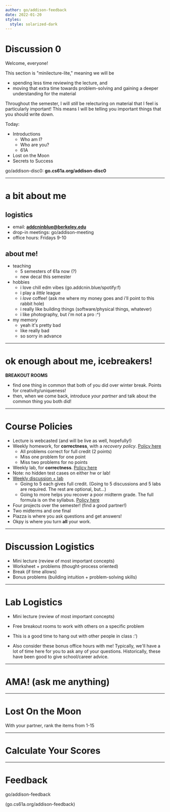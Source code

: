 ```yaml
---
author: go/addison-feedback
date: 2022-01-20
styles:
  style: solarized-dark
---
```


# Discussion 0

Welcome, everyone!

This section is "minilecture-lite," meaning we will be
* spending less time reviewing the lecture, and
* moving that extra time towards problem-solving and gaining a deeper understanding for the material

Throughout the semester, I will _still_ be relecturing on material that I feel is particularly important! This means I will be telling you important things that you should write down.

Today:
* Introductions
  * Who am I?
  * Who are you?
  * 61A
* Lost on the Moon
* Secrets to Success

go/addison-disc0: **go.cs61a.org/addison-disc0**

---

# a bit about me

## logistics

* email: **addcninblue@berkeley.edu**
* drop-in meetings: go/addison-meeting
* office hours: Fridays 9-10

## about me!
* teaching
  * 5 semesters of 61a now (?)
  * new decal this semester
* hobbies
  * i love chill edm vibes (go.addcnin.blue/spotify:f)
  * i play a *little* league
  * i _love_ coffee! (ask me where my money goes and i'll point to this rabbit hole)
  * i really like building things (software/physical things, whatever)
  * i like photography, but i'm not a pro :^)
* my memory
  * yeah it's pretty bad
  * like really bad
  * so sorry in advance

---

# ok enough about me, icebreakers!
**BREAKOUT ROOMS**

* find one thing in common that both of you did over winter break. Points for creativity/uniqueness!
* then, when we come back, introduce _your partner_ and talk about the common thing you both did!

---

# Course Policies

* Lecture is webcasted (and will be live as well, hopefully!)
* Weekly homework, for __correctness__, with a _recovery policy_. [Policy here](https://cs61a.org/articles/about/#homework)
  * All problems correct for full credit (2 points)
  * Miss one problem for one point
  * Miss two problems for no points
* Weekly lab, for __correctness__. [Policy here](https://cs61a.org/articles/about/#labs)
* Note: no hidden test cases on either hw or lab!
* [Weekly discussion + lab](https://cs61a.org/articles/about/#lab-participation)
  * Going to 5 each gives full credit. (Going to 5 discussions and 5 labs are required. The rest are optional, but...)
  * Going to more helps you recover a poor midterm grade. The full formula is on the syllabus. [Policy here](https://cs61a.org/articles/about/#midterm-recovery)
* Four projects over the semester! (find a good partner!)
* Two midterms and one final
* Piazza is where you ask questions and get answers!
* Okpy is where you turn __all__ your work.

---

# Discussion Logistics

* Mini lecture (review of most important concepts)
* Worksheet + problems (thought-process oriented)
* Break (if time allows)
* Bonus problems (building intuition + problem-solving skills)

---

# Lab Logistics

* Mini lecture (review of most important concepts)
* Free breakout rooms to work with others on a specific problem

* This is a good time to hang out with other people in class :')
* Also consider these bonus office hours with me! Typically, we'll have a lot of time here for you to ask any of your questions. Historically, these have been good to give school/career advice.

---

# AMA! (ask me anything)

---

# Lost On the Moon

With your partner, rank the items from 1-15

---

# Calculate Your Scores

---

# Feedback

go/addison-feedback

(go.cs61a.org/addison-feedback)
